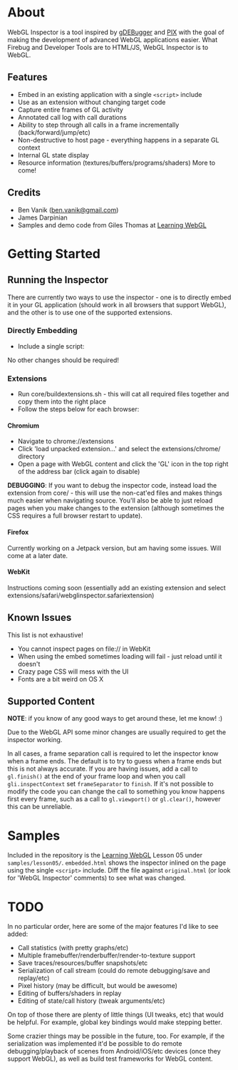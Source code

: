 About
====================
WebGL Inspector is a tool inspired by [gDEBugger](http://www.gremedy.com/) and [PIX](http://msdn.microsoft.com/en-us/library/ee417062.aspx)
with the goal of making the development of advanced WebGL applications easier. What Firebug and Developer Tools are to HTML/JS, WebGL Inspector
is to WebGL.

Features
---------------------
* Embed in an existing application with a single `<script>` include
* Use as an extension without changing target code
* Capture entire frames of GL activity
* Annotated call log with call durations
* Ability to step through all calls in a frame incrementally (back/forward/jump/etc)
* Non-destructive to host page - everything happens in a separate GL context
* Internal GL state display
* Resource information (textures/buffers/programs/shaders)
More to come!

Credits
---------------------
* Ben Vanik (ben.vanik@gmail.com)
* James Darpinian
* Samples and demo code from Giles Thomas at [Learning WebGL](http://learningwebl.com)

Getting Started
====================

Running the Inspector
---------------------
There are currently two ways to use the inspector - one is to directly embed it in your GL application (should work in all browsers that
support WebGL), and the other is to use one of the supported extensions.

### Directly Embedding
* Include a single script:
    <script type="text/javascript" src="core/embed.js"></script>
No other changes should be required!

### Extensions
* Run core/buildextensions.sh - this will cat all required files together and copy them into the right place
* Follow the steps below for each browser:

#### Chromium
* Navigate to chrome://extensions
* Click 'load unpacked extension...' and select the extensions/chrome/ directory
* Open a page with WebGL content and click the 'GL' icon in the top right of the address bar (click again to disable)

**DEBUGGING**: If you want to debug the inspector code, instead load the extension from core/ - this will use the non-cat'ed files
and makes things much easier when navigating source. You'll also be able to just reload pages when you make changes to the extension
(although sometimes the CSS requires a full browser restart to update).

#### Firefox
Currently working on a Jetpack version, but am having some issues. Will come at a later date.

#### WebKit
Instructions coming soon (essentially add an existing extension and select extensions/safari/webglinspector.safariextension)

Known Issues
---------------------
This list is not exhaustive!

* You cannot inspect pages on file:// in WebKit
* When using the embed sometimes loading will fail - just reload until it doesn't
* Crazy page CSS will mess with the UI
* Fonts are a bit weird on OS X

Supported Content
---------------------
**NOTE**: if you know of any good ways to get around these, let me know! :)

Due to the WebGL API some minor changes are usually required to get the inspector working.

In all cases, a frame separation call is required to let the inspector know when a frame ends. The default is to try to guess when a frame ends but
this is not always accurate. If you are having issues, add a call to `gl.finish()` at the end of your frame loop and when you call `gli.inspectContext`
set `frameSeparator` to `finish`. If it's not possible to modify the code you can change the call to something you know happens first every frame,
such as a call to `gl.viewport()` or `gl.clear()`, however this can be unreliable.

Samples
====================

Included in the repository is the [Learning WebGL](http://learningwebl.com) Lesson 05 under `samples/lesson05/`. `embedded.html` shows the inspector
inlined on the page using the single `<script>` include. Diff the file against `original.html` (or look for 'WebGL Inspector' comments) to see what was changed.

TODO
====================
In no particular order, here are some of the major features I'd like to see added:

* Call statistics (with pretty graphs/etc)
* Multiple framebuffer/renderbuffer/render-to-texture support
* Save traces/resources/buffer snapshots/etc
* Serialization of call stream (could do remote debugging/save and replay/etc)
* Pixel history (may be difficult, but would be awesome)
* Editing of buffers/shaders in replay
* Editing of state/call history (tweak arguments/etc)

On top of those there are plenty of little things (UI tweaks, etc) that would be helpful. For example, global key bindings would make stepping better.

Some crazier things may be possible in the future, too. For example, if the serialization was implemented it'd be possible to do remote debugging/playback
of scenes from Android/iOS/etc devices (once they support WebGL), as well as build test frameworks for WebGL content.
